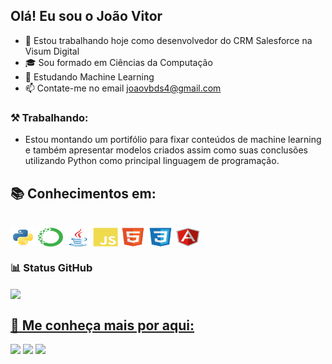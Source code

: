## Olá! Eu sou o João Vitor


- 🔭 Estou trabalhando hoje como desenvolvedor do CRM Salesforce na Visum Digital
- 🎓 Sou formado em Ciências da Computação
- 🌱 Estudando Machine Learning 
- 📫 Contate-me no email joaovbds4@gmail.com

### ⚒ Trabalhando:
- Estou montando um portifólio para fixar conteúdos de machine learning e também apresentar modelos criados assim como suas conclusões utilizando Python como principal linguagem de programação.

## 📚 Conhecimentos em:
<div style="display: inline_block"><br>
  <img align="center" alt="Rafa-Python" height="30" width="40" src="https://raw.githubusercontent.com/devicons/devicon/master/icons/python/python-original.svg">
  <img align="center" alt="Rafa-Anaconda" height="30" width="40" src="https://raw.githubusercontent.com/devicons/devicon/master/icons/anaconda/anaconda-original.svg">
  <img align="center" alt="Rafa-Java" height="30" width="40" src="https://raw.githubusercontent.com/devicons/devicon/master/icons/java/java-original.svg">
  <img align="center" alt="Rafa-Js" height="30" width="40" src="https://raw.githubusercontent.com/devicons/devicon/master/icons/javascript/javascript-plain.svg">
  <img align="center" alt="Rafa-HTML" height="30" width="40" src="https://raw.githubusercontent.com/devicons/devicon/master/icons/html5/html5-original.svg">
  <img align="center" alt="Rafa-CSS" height="30" width="40" src="https://raw.githubusercontent.com/devicons/devicon/master/icons/css3/css3-original.svg">
  <img align="center" alt="Rafa-Angular" height="30" width="40" src="https://raw.githubusercontent.com/devicons/devicon/master/icons/angularjs/angularjs-original.svg">
</div>


### 📊 Status GitHub 
<div>
  <a href="https://github.com/joaovbdss69">
    <img align="center" src="https://github-readme-stats.vercel.app/api?username=joaovbdss69&show_icons=true&theme=radical&count_private=true"
  </a>
</div>
  
  
## 📱 Me conheça mais por aqui:
    
<div> 
  <a href="https://instagram.com/joaovbds5" target="_blank"><img src="https://img.shields.io/badge/-Instagram-%23E4405F?style=for-the-badge&logo=instagram&logoColor=white" target="_blank"></a>
  <a href = "mailto:joaovbds4@gmail.com"><img src="https://img.shields.io/badge/-Gmail-%23333?style=for-the-badge&logo=gmail&logoColor=white" target="_blank"></a>
  <a href="https://www.linkedin.com/in/joaovbds" target="_blank"><img src="https://img.shields.io/badge/-LinkedIn-%230077B5?style=for-the-badge&logo=linkedin&logoColor=white" target="_blank"></a> 
</div>





